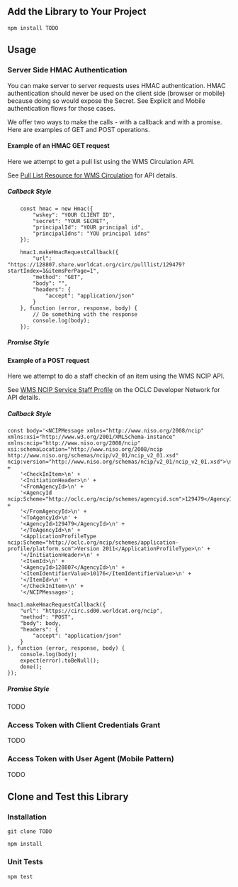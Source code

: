 ## Add the Library to Your Project

```
npm install TODO
```

## Usage

### Server Side HMAC Authentication

You can make server to server requests uses HMAC authentication. HMAC authentication should never be used on the client side (browser or mobile) because doing so would expose the Secret. See Explicit and Mobile authentication flows for those cases.

We offer two ways to make the calls - with a callback and with a promise. Here are examples of GET and POST operations.

#### Example of an HMAC GET request

Here we attempt to get a pull list using the WMS Circulation API.

See [Pull List Resource for WMS Circulation](https://www.oclc.org/developer/develop/web-services/wms-circulation-api/pull-list-resource.en.html) for API details.

##### Callback Style

```
    const hmac = new Hmac({
        "wskey": "YOUR CLIENT ID",
        "secret": "YOUR SECRET",
        "principalId": "YOUR principal id",
        "principalIdns": "YOU principal idns"
    });

    hmac1.makeHmacRequestCallback({
        "url": "https://128807.share.worldcat.org/circ/pulllist/129479?startIndex=1&itemsPerPage=1",
        "method": "GET",
        "body": "",
        "headers": {
            "accept": "application/json"
        }
    }, function (error, response, body) {
        // Do something with the response
        console.log(body);
    });
```

##### Promise Style

#### Example of a POST request

Here we attempt to do a staff checkin of an item using the WMS NCIP API.

See [WMS NCIP Service Staff Profile](https://www.oclc.org/developer/develop/web-services/wms-ncip-service/staff-profile.en.html) on the OCLC Developer Network for API details.

##### Callback Style

    const body='<NCIPMessage xmlns="http://www.niso.org/2008/ncip" xmlns:xsi="http://www.w3.org/2001/XMLSchema-instance" xmlns:ncip="http://www.niso.org/2008/ncip" xsi:schemaLocation="http://www.niso.org/2008/ncip http://www.niso.org/schemas/ncip/v2_01/ncip_v2_01.xsd" ncip:version="http://www.niso.org/schemas/ncip/v2_01/ncip_v2_01.xsd">\n' +
        '<CheckInItem>\n' +
        '<InitiationHeader>\n' +
        '<FromAgencyId>\n' +
        '<AgencyId ncip:Scheme="http://oclc.org/ncip/schemes/agencyid.scm">129479</AgencyId>\n' +
        '</FromAgencyId>\n' +
        '<ToAgencyId>\n' +
        '<AgencyId>129479</AgencyId>\n' +
        '</ToAgencyId>\n' +
        '<ApplicationProfileType ncip:Scheme="http://oclc.org/ncip/schemes/application-profile/platform.scm">Version 2011</ApplicationProfileType>\n' +
        '</InitiationHeader>\n' +
        '<ItemId>\n' +
        '<AgencyId>128807</AgencyId>\n' +
        '<ItemIdentifierValue>10176</ItemIdentifierValue>\n' +
        '</ItemId>\n' +
        '</CheckInItem>\n' +
        '</NCIPMessage>';

    hmac1.makeHmacRequestCallback({
        "url": "https://circ.sd00.worldcat.org/ncip",
        "method": "POST",
        "body": body,
        "headers": {
            "accept": "application/json"
        }
    }, function (error, response, body) {
        console.log(body);
        expect(error).toBeNull();
        done();
    });

##### Promise Style


TODO

### Access Token with Client Credentials Grant

TODO

### Access Token with User Agent (Mobile Pattern)

TODO

## Clone and Test this Library

### Installation

```
git clone TODO

npm install
```

### Unit Tests

```
npm test
```